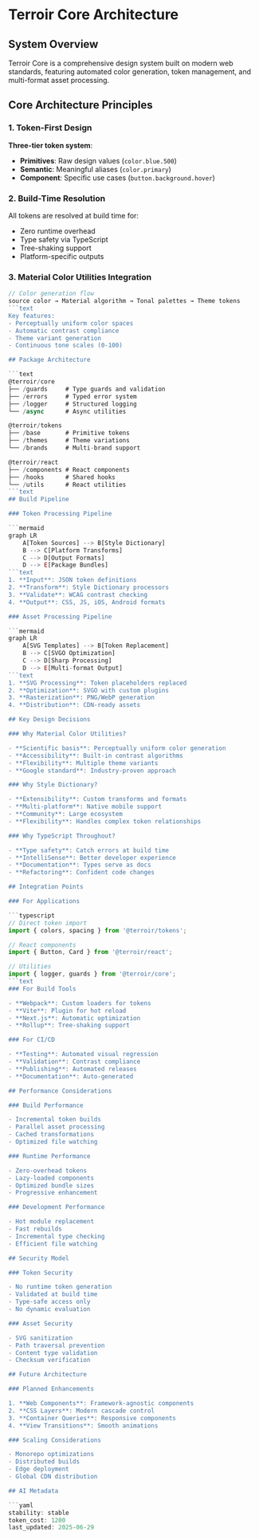 # Terroir Core Architecture

## System Overview

Terroir Core is a comprehensive design system built on modern web standards, featuring automated color generation, token management, and multi-format asset processing.

## Core Architecture Principles

### 1. Token-First Design

**Three-tier token system**:

- **Primitives**: Raw design values (`color.blue.500`)
- **Semantic**: Meaningful aliases (`color.primary`)
- **Component**: Specific use cases (`button.background.hover`)

### 2. Build-Time Resolution

All tokens are resolved at build time for:

- Zero runtime overhead
- Type safety via TypeScript
- Tree-shaking support
- Platform-specific outputs

### 3. Material Color Utilities Integration

```typescript
// Color generation flow
source color → Material algorithm → Tonal palettes → Theme tokens
```text
Key features:
- Perceptually uniform color spaces
- Automatic contrast compliance
- Theme variant generation
- Continuous tone scales (0-100)

## Package Architecture

```text
@terroir/core
├── /guards     # Type guards and validation
├── /errors     # Typed error system
├── /logger     # Structured logging
└── /async      # Async utilities

@terroir/tokens
├── /base       # Primitive tokens
├── /themes     # Theme variations
└── /brands     # Multi-brand support

@terroir/react
├── /components # React components
├── /hooks      # Shared hooks
└── /utils      # React utilities
```text
## Build Pipeline

### Token Processing Pipeline

```mermaid
graph LR
    A[Token Sources] --> B[Style Dictionary]
    B --> C[Platform Transforms]
    C --> D[Output Formats]
    D --> E[Package Bundles]
```text
1. **Input**: JSON token definitions
2. **Transform**: Style Dictionary processors
3. **Validate**: WCAG contrast checking
4. **Output**: CSS, JS, iOS, Android formats

### Asset Processing Pipeline

```mermaid
graph LR
    A[SVG Templates] --> B[Token Replacement]
    B --> C[SVGO Optimization]
    C --> D[Sharp Processing]
    D --> E[Multi-format Output]
```text
1. **SVG Processing**: Token placeholders replaced
2. **Optimization**: SVGO with custom plugins
3. **Rasterization**: PNG/WebP generation
4. **Distribution**: CDN-ready assets

## Key Design Decisions

### Why Material Color Utilities?

- **Scientific basis**: Perceptually uniform color generation
- **Accessibility**: Built-in contrast algorithms
- **Flexibility**: Multiple theme variants
- **Google standard**: Industry-proven approach

### Why Style Dictionary?

- **Extensibility**: Custom transforms and formats
- **Multi-platform**: Native mobile support
- **Community**: Large ecosystem
- **Flexibility**: Handles complex token relationships

### Why TypeScript Throughout?

- **Type safety**: Catch errors at build time
- **IntelliSense**: Better developer experience
- **Documentation**: Types serve as docs
- **Refactoring**: Confident code changes

## Integration Points

### For Applications

```typescript
// Direct token import
import { colors, spacing } from '@terroir/tokens';

// React components
import { Button, Card } from '@terroir/react';

// Utilities
import { logger, guards } from '@terroir/core';
```text
### For Build Tools

- **Webpack**: Custom loaders for tokens
- **Vite**: Plugin for hot reload
- **Next.js**: Automatic optimization
- **Rollup**: Tree-shaking support

### For CI/CD

- **Testing**: Automated visual regression
- **Validation**: Contrast compliance
- **Publishing**: Automated releases
- **Documentation**: Auto-generated

## Performance Considerations

### Build Performance

- Incremental token builds
- Parallel asset processing
- Cached transformations
- Optimized file watching

### Runtime Performance

- Zero-overhead tokens
- Lazy-loaded components
- Optimized bundle sizes
- Progressive enhancement

### Development Performance

- Hot module replacement
- Fast rebuilds
- Incremental type checking
- Efficient file watching

## Security Model

### Token Security

- No runtime token generation
- Validated at build time
- Type-safe access only
- No dynamic evaluation

### Asset Security

- SVG sanitization
- Path traversal prevention
- Content type validation
- Checksum verification

## Future Architecture

### Planned Enhancements

1. **Web Components**: Framework-agnostic components
2. **CSS Layers**: Modern cascade control
3. **Container Queries**: Responsive components
4. **View Transitions**: Smooth animations

### Scaling Considerations

- Monorepo optimizations
- Distributed builds
- Edge deployment
- Global CDN distribution

## AI Metadata

```yaml
stability: stable
token_cost: 1200
last_updated: 2025-06-29
```
